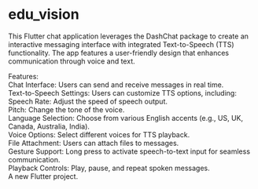 # edu_vision
This Flutter chat application leverages the DashChat package to create an interactive messaging interface with integrated Text-to-Speech (TTS) functionality. The app features a user-friendly design that enhances communication through voice and text.

Features:<br> 
Chat Interface: Users can send and receive messages in real time.<br>
Text-to-Speech Settings: Users can customize TTS options, including:<br>
Speech Rate: Adjust the speed of speech output.<br>
Pitch: Change the tone of the voice.<br>
Language Selection: Choose from various English accents (e.g., US, UK, Canada, Australia, India).<br>
Voice Options: Select different voices for TTS playback.<br>
File Attachment: Users can attach files to messages.<br>
Gesture Support: Long press to activate speech-to-text input for seamless communication.<br>
Playback Controls: Play, pause, and repeat spoken messages.<br>
A new Flutter project.<br>
